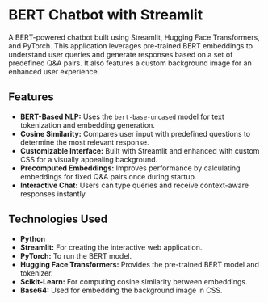 # BERT Chatbot with Streamlit

A BERT-powered chatbot built using Streamlit, Hugging Face Transformers, and PyTorch. This application leverages pre-trained BERT embeddings to understand user queries and generate responses based on a set of predefined Q&A pairs. It also features a custom background image for an enhanced user experience.

## Features

- **BERT-Based NLP:** Uses the `bert-base-uncased` model for text tokenization and embedding generation.
- **Cosine Similarity:** Compares user input with predefined questions to determine the most relevant response.
- **Customizable Interface:** Built with Streamlit and enhanced with custom CSS for a visually appealing background.
- **Precomputed Embeddings:** Improves performance by calculating embeddings for fixed Q&A pairs once during startup.
- **Interactive Chat:** Users can type queries and receive context-aware responses instantly.

## Technologies Used

- **Python**
- **Streamlit:** For creating the interactive web application.
- **PyTorch:** To run the BERT model.
- **Hugging Face Transformers:** Provides the pre-trained BERT model and tokenizer.
- **Scikit-Learn:** For computing cosine similarity between embeddings.
- **Base64:** Used for embedding the background image in CSS.


